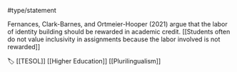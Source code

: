 #type/statement 

Fernances, Clark-Barnes, and Ortmeier-Hooper (2021) argue that the labor of identity building should be rewarded in academic credit. [[Students often do not value inclusivity in assignments because the labor involved is not rewarded]]

🏷️ [[TESOL]] [[Higher Education]] [[Plurilingualism]]